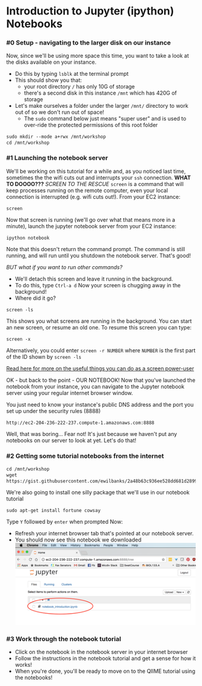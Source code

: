# Introduction to Jupyter (ipython) Notebooks

### #0 Setup - navigating to the larger disk on our instance
Now, since we'll be using more space this time, you want to take a look at the disks available on your instance.  
- Do this by typing `lsblk` at the terminal prompt
- This should show you that:
  - your root directory `/` has only 10G of storage
  - there's a second disk in this instance `/mnt` which has 420G of storage
- Let's make ourselves a folder under the larger `/mnt/` directory to work out of so we don't run out of space!
  - The `sudo` command below just means "super user" and is used to over-ride the protected permissions of this root folder
  
```
sudo mkdir --mode a+rwx /mnt/workshop
cd /mnt/workshop
```

### #1 Launching the notebook server
We'll be working on this tutorial for a while and, as you noticed last time, sometimes the the wifi cuts out and interrupts your `ssh` connection. 
**WHAT TO DOOOO???** 
*SCREEN TO THE RESCUE* 
`screen` is a command that will keep processes running on the remote computer, even your local connection is interrupted (e.g. wifi cuts out!). 
From your EC2 instance:
```
screen
```
Now that screen is running (we'll go over what that means more in a minute), launch the jupyter notebook server from your EC2 instance:

```
ipython notebook
```
Note that this doesn't return the command prompt.  The command is still running, and will run until you shutdown the notebook server.  That's good!  

*BUT what if you want to run other commands?*  
- We'll detach this screen and leave it running in the background. 
- To do this, type `Ctrl-a d`
Now your screen is chugging away in the background!
- Where did it go?

```
screen -ls
```
This shows you what screens are running in the background.  You can start an new screen, or resume an old one.  To resume this screen you can type:
```
screen -x
```
Alternatively, you could enter `screen -r NUMBER` where `NUMBER` is the first part of the ID shown by `screen -ls`

[Read here for more on the useful things you can do as a screen power-user](https://kb.iu.edu/d/acuy)


OK - but back to the point - OUR NOTEBOOK!
Now that you've launched the notebook from your instance, you can navigate to the Jupyter notebook server using your regular internet browser window.

You just need to know your instance's public DNS address and the port you set up under the security rules (8888)
```
http://ec2-204-236-222-237.compute-1.amazonaws.com:8888
```

Well, that was boring... Fear not!  It's just because we haven't put any notebooks on our server to look at yet.  Let's do that!

### #2 Getting some tutorial notebooks from the internet

```
cd /mnt/workshop
wget https://gist.githubusercontent.com/ewilbanks/2a48b63c936ee528dd681d28999eb205/raw/9b2055ad3726e87fb44a006583b5500bf2ff1ee9/notebook_introduction.ipynb
```
We're also going to install one silly package that we'll use in our notebook tutorial
```
sudo apt-get install fortune cowsay
```
Type `Y` followed by `enter` when prompted
Now:
- Refresh your internet browser tab that's pointed at our notebook server.
- You should now see this notebook we downloaded
![Notebook tutorial](../img/qiime-jupyter-server-01.png)

### #3 Work through the notebook tutorial
- Click on the notebook in the notebook server in your internet browser
- Follow the instructions in the notebook tutorial and get a sense for how it works!
- When you're done, you'll be ready to move on to the QIIME tutorial using the notebooks!
